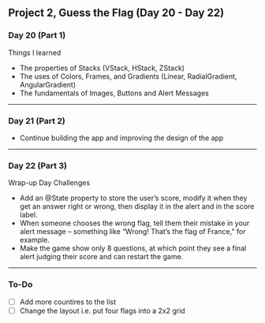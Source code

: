 ## Project 2, Guess the Flag (Day 20 - Day 22)

### Day 20 (Part 1)
Things I learned 
- The properties of Stacks (VStack, HStack, ZStack)
- The uses of Colors, Frames, and Gradients (Linear, RadialGradient, AngularGradient)
- The fundamentals of Images, Buttons and Alert Messages
-----
### Day 21 (Part 2) 
- Continue building the app and improving the design of the app
-----
### Day 22 (Part 3) 
Wrap-up Day Challenges 
- Add an @State property to store the user’s score, modify it when they get an answer right or wrong, then display it in the alert and in the score label.
- When someone chooses the wrong flag, tell them their mistake in your alert message – something like “Wrong! That’s the flag of France,” for example.
- Make the game show only 8 questions, at which point they see a final alert judging their score and can restart the game.
-----
### To-Do
- [ ] Add more countires to the list 
- [ ] Change the layout i.e. put four flags into a 2x2 grid 
